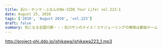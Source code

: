 ```yaml
---
title: 石川・ホンマ・ぶるんのBe-SIDE Your Life! vol.223-1
date: August 25, 2010
tags: ['2010', 'August 2010', 'vol.223']
draft: false
summary: 気になる全国行脚・・・石川サンのナイス！スケジューリングの模様は番組ホームページにて詳細が。お盆の中央高速ってどうなんだろうか！？強行軍なのかないのか！？NAMAE
---
```


http://project-phi.ddo.jp/ishikawa/ishikawa223_1.mp3